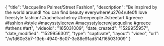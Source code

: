{
    "title": "Jacqueline Palmer\/Street Fashion",
    "description": "Be inspired by the world around! You can find beauty everywhere\u2764\ufe0fI love freestyle fashion! #rachelrachelroy #freepeople #streetart #greece #fashion #style #macysstylecrew #macysstylecrewjacqueline #greece #athens #art",
    "videoid": "165031009",
    "date_created": "1529955957",
    "date_modified": "1529956301",
    "type": "captivate",
    "layout": "video",
    "url": "\/v\/1d60e3b7-13eb-4940-8c07-3c88e91ad514\/165031009"
}